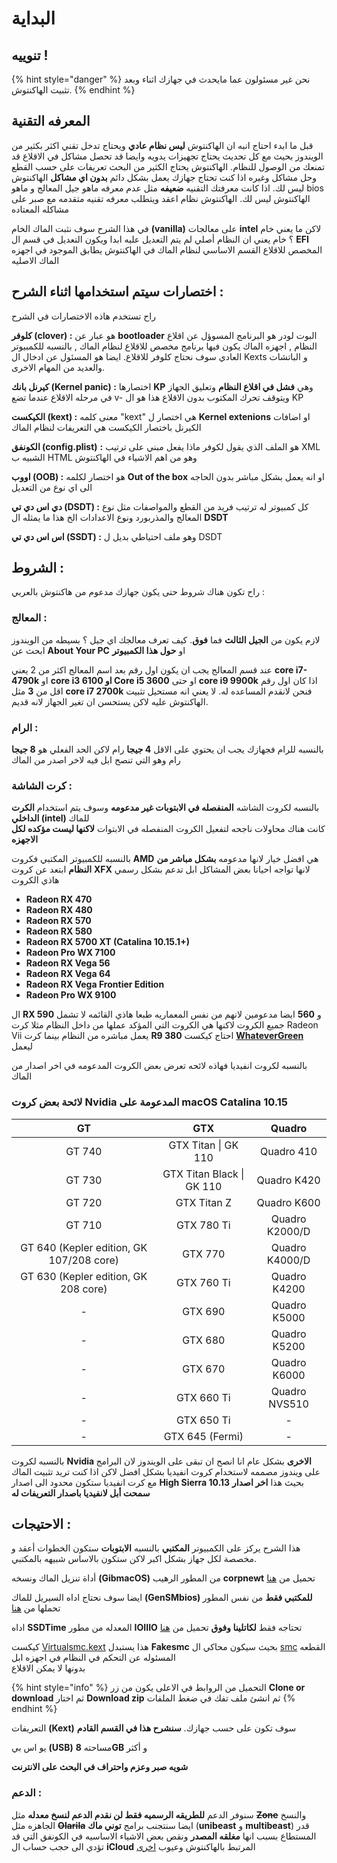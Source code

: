 # البداية

## تنوييه !

{% hint style="danger" %}
نحن غير مسئولون عما مايحدث في جهازك اثناء وبعد تثبيت الهاكنتوش.
{% endhint %}

## المعرفه التقنية

قبل ما ابدء احتاج انبه ان الهاكنتوش **ليس نظام عادي** ويحتاج تدخل تقني اكثر بكثير من الويندوز بحيث مع كل تحديث يحتاج تجهيزات يدويه وايضا قد تحصل مشاكل في الاقلاع قد تمنعك من الوصول للنظام. الهاكنتوش يحتاج الكثير من البحث تعريفات على حسب القطع وحل مشاكل وغيره اذا كنت تحتاج جهازك يعمل بشكل دائم **بدون اي مشاكل** الهاكنتوش ليس لك. اذا كانت معرفتك التقنيه **ضعيفه** مثل عدم معرفه ماهو جيل المعالج و ماهو bios الهاكنتوش ليس لك. الهاكنتوش نظام اعقد ويتطلب معرفه تقنيه متقدمه مع صبر على مشاكله المعتاده

في هذا الشرح سوف نثبت الماك الخام **\(vanilla\)** على معالجات **intel** لاكن ما يعني خام ؟ خام يعني ان النظام أصلي لم يتم التعديل عليه ابدا ويكون التعديل في قسم ال **EFI** المخصص للاقلاع القسم الاساسي لنظام الماك في الهاكنتوش يطابق الموجود في اجهزه الماك الاصليه

## اختصارات سيتم استخدامها اثناء الشرح :

راح تستخدم هاذه الاختصارات في الشرح

**كلوفر \(clover\) :** هو عبار عن **bootloader** البوت لودر هو البرنامج المسوؤل عن اقلاع النظام , اجهزه الماك يكون فيها برنامج مخصص للاقلاع لنظام الماك , بالنسبه للكمبيوتر العادي سوف نحتاج كلوفر للاقلاع. ايضا هو المسئول عن ادخال ال Kexts و الباتشات والعديد من المهام الاخرى.

**كيرنل بانك \(Kernel panic\) :** اختصارها **KP** وهي **فشل في اقلاع النظام** وتعليق الجهاز في مرحله الاقلاع عندما تضع v- ويتوقف تحرك المكتوب بدون الاقلاع هذا هو ال KP

**الكيكست \(kext\) :** معنى كلمه "kext" هي اختصار ل **Kernel extenions** او اضافات الكيرنل باختصار الكيكست هي التعريفات لنظام الماك

**الكونفق \(config.plist\)** **:** هو الملف الذي يقول لكوفر ماذا يفعل مبني على ترتيب XML الشبيه ب HTML وهو من اهم الاشياء في الهاكنتوش

**اووب \(OOB\) :** هو اختصار لكلمه **Out of the box** او انه يعمل بشكل مباشر بدون الحاجه الى اي نوع من التعديل

**دي اس دي تي \(DSDT\) :** كل كمبيوتر له ترتيب فريد من القطع والمواصفات مثل نوع المعالج والمذربورد ونوع الاعدادات الخ هذا ما يمثله ال **DSDT**

**اس اس دي تي \(SSDT\) :** وهو ملف احتياطي بديل ل DSDT

## الشروط :

راح تكون هناك شروط حتى يكون جهازك مدعوم من هاكنتوش بالعربي :

### المعالج :

لازم يكون من **الجيل الثالث** فما **فوق**. كيف تعرف معالجك اي جيل ؟ بسيطه من الويندوز ابحث عن **About Your PC** او **حول هذا الكمبيوتر**

عند قسم المعالج يجب ان يكون اول رقم بعد اسم المعالج اكثر من 2 يعني **core i7-4790k** او **core i3 6100 او Core i5 3600** او حتى **core i9 9900k** اذا كان اول رقم اقل من **3** مثل **core i7 2700k** فنحن لانقدم المساعده له. لا يعني انه مستحيل تثبيت الهاكنتوش عليه لاكن يستحسن ان تغير الجهاز لانه قديم.

### الرام :

بالنسبه للرام فجهازك يجب ان يحتوي على الاقل **4 جيجا** رام لاكن الحد الفعلي هو **8 جيجا** رام وهو التي تنصح ابل فيه لاخر اصدر من الماك

### كرت الشاشة :

بالنسبه لكروت الشاشه **المنفصله في الابتوبات غير مدعومه** وسوف يتم استخدام **الكرت الداخلي \(intel\)** للماك  
كانت هناك محاولات ناجحه لتفعيل الكروت المنفصله في الابتوات **لاكنها ليست مؤكده لكل الاجهزه**

بالنسبه للكمبيوتر المكتبي فكروت **AMD** هي افضل خيار لانها مدعومه **بشكل مباشر من النظام** ابتعد عن كروت **XFX** لانها تواجه احيانا بعض المشاكل ابل تدعم بشكل رسمي هاذي الكروت

* **Radeon RX 470**
* **Radeon RX 480**
* **Radeon RX 570**
* **Radeon RX 580**
* **Radeon RX 5700 XT \(Catalina 10.15.1+\)**
* **Radeon Pro WX 7100**
* **Radeon RX Vega 56**
* **Radeon RX Vega 64**
* **Radeon RX Vega Frontier Edition**
* **Radeon Pro WX 9100**

ال **RX 590** و **560** ايضا مدعومين لانهم من نفس المعماريه طبعا هاذي القائمه لا تشمل جميع الكروت لاكنها هي الكروت التي المؤكد عملها من داخل النظام مثلا كرت Radeon Vii يعمل مباشره من النظام بينما كرت **R9 380** احتاج كيكست [**WhateverGreen**](https://github.com/acidanthera/WhateverGreen) ليعمل

بالنسبه لكروت انفيديا فهاذه لائحه تعرض بعض الكروت المدعومه في اخر اصدار من الماك

### لائحة بعض كروت Nvidia المدعومة على macOS Catalina 10.15

| **GT** | **GTX** | **Quadro** |
| :---: | :---: | :---: |
| GT 740 | GTX Titan \| GK 110 | Quadro 410 |
| GT 730 | GTX Titan Black \| GK 110 | Quadro K420 |
| GT 720 | GTX Titan Z | Quadro K600 |
| GT 710 | GTX 780 Ti | Quadro K2000/D |
| GT 640 \(Kepler edition, GK 107/208 core\) | GTX 770 | Quadro K4000/D |
| GT 630 \(Kepler edition, GK 208 core\) | GTX 760 Ti | Quadro K4200 |
| - | GTX 690 | Quadro K5000 |
| - | GTX 680 | Quadro K5200 |
| - | GTX 670 | Quadro K6000 |
| - | GTX 660 Ti | Quadro NVS510 |
| - | GTX 650 Ti | - |
| - | GTX 645 \(Fermi\) | - |

بالنسبه لكروت **Nvidia الاخرى** بشكل عام انا انصح ان تبقى على الويندوز لان البرامج على ويندوز مصممه لاستخدام كروت انفيديا بشكل افضل لاكن اذا كنت تريد تثبيت الماك مع كرت انفيديا ستكون محدود الى اصدار **High Sierra 10.13** بحيث هذا **اخر اصدار سمحت أبل لانفيديا باصدار التعريفات له**

## الاحتيجات :

هذا الشرح يركز على الكمبيوتر **المكتبي** بالنسبه **الابتوبات** ستكون الخطوات أعقد و مخصصة لكل جهاز بشكل اكبر لاكن ستكون بالاساس شبيهه بالمكتبي.

أداة تنزيل الماك ونسخه **\(GibmacOS\)** من المطور الرهيب **corpnewt** تحميل من [هنا](https://github.com/corpnewt/gibMacOS)

ايضا سوف نحتاج اداه السيريل للماك **\(GenSMbios\) للمكتبي فقط** من نفس المطور تحملها من [هنا ](https://github.com/corpnewt/GenSMBIOS)

اداه **SSDTime** المعدله من مطور **IOIIIO** تحتاجه فقط **لكاتلينا وفوق** تحميل من [هنا](https://github.com/IOIIIO/SSDTTime)

كيكست [Virtualsmc.kext](https://github.com/acidanthera/VirtualSMC/releases) هذا يستبدل **Fakesmc** بحيث سيكون محاكي ال [smc](https://en.wikipedia.org/wiki/System_Management_Controller) القطعه المسئوله عن التحكم في النظام في اجهزه ابل  
بدونها لا يمكن الاقلاع

{% hint style="info" %}
التحميل من الروابط في الاعلى يكون من زر **Clone or download** ثم اختار **Download zip** ثم انشئ ملف تفك في ضغط الملفات
{% endhint %}

التعريفات **\(Kext\)** سوف تكون على حسب جهازك. **سنشرح هذا في القسم القادم**

يو اس بي **\(USB\)** مساحته **8GB** و أكثر

**شويه صبر وعزم واحتراف في البحث على الانترنت**

### الدعم :

سنوفر الدعم **للطريقه الرسميه فقط لن نقدم الدعم لنسخ معدله** مثل ~~**Zone**~~ والنسخ الجاهزه مثل ~~**Olarila**~~ ايضا سنتجنب برامج **توني ماك** \(**unibeast** و **multibeast**\) قدر المستطاع بسبب انها **مغلقه المصدر** ونقص بعض الاشياء الاساسيه في الكونفق التي قد تؤدي الى حجب حساب ال **iCloud** المرتبط بالهاكنتوش وعيوب [اخرى](https://github.com/khronokernel/Tonymcx86-stance)

